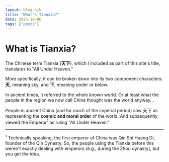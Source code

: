 ```yaml
---
layout: blog.njk
title: "What's Tianxia?"
date: 2025-10-06
tags: ["posts"]
---
```


# What is Tianxia?

The Chinese term Tianxia (**天下**), which I included as part of this site's title, translates to "All Under Heaven."

More specifically, it can be broken down into its two component characters: **天**, meaning sky, and **下**, meaning under or below. 

In ancient times, it referred to the whole known world. Or at least what the people in the region we now call China thought was the world anyway...

People in ancient China (and for much of the imperial period) saw 天下 as representing the **cosmic and moral order** of the world. And subsequently viewed the Emperor<sup>1</sup> as ruling "All Under Heaven."



-----
<sup>1</sup> Technically speaking, the first emperor of China was Qin Shi Huang Di, founder of the Qin Dynasty. So, the people using the Tianxia before this weren't exactly dealing with emperors (e.g., during the Zhou dynasty), but you get the idea.

